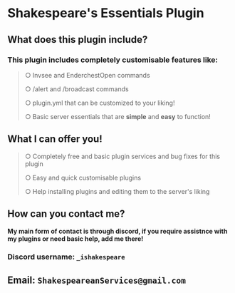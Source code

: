 # Shakespeare's Essentials Plugin

## What does this plugin include?

### This plugin includes completely customisable features like:

> ○ Invsee and EnderchestOpen commands
> 
> ○ /alert and /broadcast commands
> 
> ○ plugin.yml that can be customized to your liking!
>
> ○ Basic server essentials that are **simple** and **easy** to function!

## What I can offer you!

> ○ Completely free and basic plugin services and bug fixes for this plugin
>
> ○ Easy and quick customisable plugins
>
> ○ Help installing plugins and editing them to the server's liking

## How can you contact me?

**My main form of contact is through discord, if you require assistnce with my plugins or need basic help, add me there!**

### Discord username: `_ishakespeare`
## Email: `ShakespeareanServices@gmail.com`
